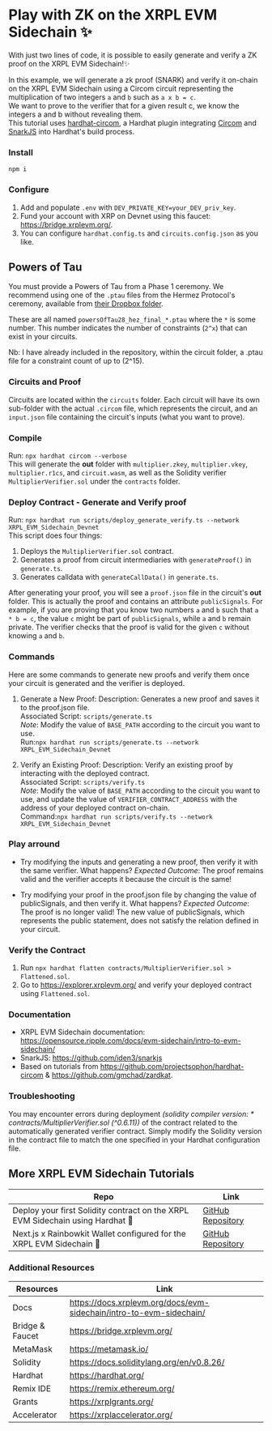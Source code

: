 # Play with ZK on the XRPL EVM Sidechain ✨

With just two lines of code, it is possible to easily generate and verify a ZK proof on the XRPL EVM Sidechain!✨    

In this example, we will generate a zk proof (SNARK) and verify it on-chain on the XRPL EVM Sidechain using a Circom circuit representing the multiplication of two integers `a` and `b` such as `a x b = c`.  
We want to prove to the verifier that for a given result c, we know the integers a and b without revealing them.  
This tutorial uses [hardhat-circom](https://github.com/projectsophon/hardhat-circom), a Hardhat plugin integrating [Circom](https://github.com/iden3/circom) and [SnarkJS](https://github.com/iden3/snarkjs) into Hardhat's build process.  

### Install
`npm i`

### Configure
1. Add and populate `.env` with `DEV_PRIVATE_KEY=your_DEV_priv_key`.
2. Fund your account with XRP on Devnet using this faucet: https://bridge.xrplevm.org/.
3. You can configure `hardhat.config.ts` and `circuits.config.json` as you like.

## Powers of Tau

You must provide a Powers of Tau from a Phase 1 ceremony. We recommend using one of the `.ptau` files from the Hermez Protocol's ceremony, available from [their Dropbox folder](https://www.dropbox.com/sh/mn47gnepqu88mzl/AACaJkBU7mmCq8uU8ml0-0fma?dl=0).  

These are all named `powersOfTau28_hez_final_*.ptau` where the `*` is some number. This number indicates the number of constraints (`2^x`) that can exist in your circuits.  

Nb: I have already included in the repository, within the circuit folder, a .ptau file for a constraint count of up to (2^15).  


### Circuits and Proof

Circuits are located within the `circuits` folder. Each circuit will have its own sub-folder with the actual `.circom` file, which represents the circuit, and an `input.json` file containing the circuit's inputs (what you want to prove).

### Compile
Run: `npx hardhat circom --verbose`  
This will generate the **out** folder with `multiplier.zkey`, `multiplier.vkey`, `multiplier.r1cs`, and `circuit.wasm`, as well as the Solidity verifier `MultiplierVerifier.sol` under the `contracts` folder.

### Deploy Contract - Generate and Verify proof

Run: `npx hardhat run scripts/deploy_generate_verify.ts --network XRPL_EVM_Sidechain_Devnet`  
This script does four things:  
1. Deploys the `MultiplierVerifier.sol` contract.
2. Generates a proof from circuit intermediaries with `generateProof()` in `generate.ts`.
3. Generates calldata with `generateCallData()` in `generate.ts`.

After generating your proof, you will see a `proof.json` file in the circuit's **out** folder. This is actually the proof and contains an attribute `publicSignals`. For example, if you are proving that you know two numbers `a` and `b` such that `a * b = c`, the value `c` might be part of `publicSignals`, while `a` and `b` remain private. The verifier checks that the proof is valid for the given `c` without knowing `a` and `b`.

### Commands

Here are some commands to generate new proofs and verify them once your circuit is generated and the verifier is deployed.  

1. Generate a New Proof:
Description: Generates a new proof and saves it to the proof.json file.  
Associated Script: `scripts/generate.ts`  
*Note*: Modify the value of `BASE_PATH` according to the circuit you want to use.  
Run:`npx hardhat run scripts/generate.ts --network XRPL_EVM_Sidechain_Devnet`  

2. Verify an Existing Proof:
Description: Verify an existing proof by interacting with the deployed contract.  
Associated Script: `scripts/verify.ts`  
*Note*: Modify the value of `BASE_PATH` according to the circuit you want to use, and update the value of `VERIFIER_CONTRACT_ADDRESS` with the address of your deployed contract on-chain.  
Command:`npx hardhat run scripts/verify.ts --network XRPL_EVM_Sidechain_Devnet`  

### Play arround

- Try modifying the inputs and generating a new proof, then verify it with the same verifier. What happens?
*Expected Outcome*: The proof remains valid and the verifier accepts it because the circuit is the same!

- Try modifying your proof in the proof.json file by changing the value of publicSignals, and then verify it. What happens?
*Expected Outcome*: The proof is no longer valid! The new value of publicSignals, which represents the public statement, does not satisfy the relation defined in your circuit.

### Verify the Contract

1. Run `npx hardhat flatten contracts/MultiplierVerifier.sol > Flattened.sol`.
2. Go to https://explorer.xrplevm.org/ and verify your deployed contract using `Flattened.sol`.

### Documentation

- XRPL EVM Sidechain documentation: https://opensource.ripple.com/docs/evm-sidechain/intro-to-evm-sidechain/
- SnarkJS: https://github.com/iden3/snarkjs
- Based on tutorials from https://github.com/projectsophon/hardhat-circom & https://github.com/gmchad/zardkat.


### Troubleshooting

You may encounter errors during deployment *(solidity compiler version: * contracts/MultiplierVerifier.sol (^0.6.11))* of the contract related to the automatically generated verifier contract. Simply modify the Solidity version in the contract file to match the one specified in your Hardhat configuration file.

## More XRPL EVM Sidechain Tutorials

| Repo                | Link                                                    |
|---------------------|---------------------------------------------------------|
| Deploy your first Solidity contract on the XRPL EVM Sidechain using Hardhat 👷 | [GitHub Repository](https://github.com/maximedgr/xrpl-evm-quickstart-hardhat) |
| Next.js x Rainbowkit Wallet configured for the XRPL EVM Sidechain 🌈 | [GitHub Repository](https://github.com/maximedgr/xrpl-evm-quickstart-rainbowkit) |

### Additional Resources
|Resources|Link|
|---|---|
|Docs|https://docs.xrplevm.org/docs/evm-sidechain/intro-to-evm-sidechain/|
|Bridge & Faucet|https://bridge.xrplevm.org/|
|MetaMask|https://metamask.io/|
|Solidity|https://docs.soliditylang.org/en/v0.8.26/|
|Hardhat|https://hardhat.org/|
|Remix IDE|https://remix.ethereum.org/|
|Grants|https://xrplgrants.org/|
|Accelerator|https://xrplaccelerator.org/|
